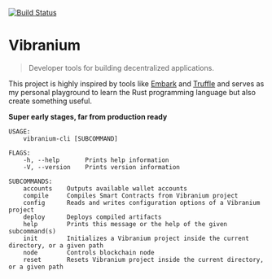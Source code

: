 [![Build Status](https://dev.azure.com/pascalprecht/vibranium/_apis/build/status/pascalprecht.vibranium?branchName=master)](https://dev.azure.com/pascalprecht/vibranium/_build?definitionId=1)

# Vibranium

> Developer tools for building decentralized applications.

This project is highly inspired by tools like [Embark](https://embark.status.im) and [Truffle](https://truffleframework.com) and serves as my personal playground to learn the Rust programming language but also create something useful.

**Super early stages, far from production ready**

```
USAGE:
    vibranium-cli [SUBCOMMAND]

FLAGS:
    -h, --help       Prints help information
    -V, --version    Prints version information

SUBCOMMANDS:
    accounts    Outputs available wallet accounts
    compile     Compiles Smart Contracts from Vibranium project
    config      Reads and writes configuration options of a Vibranium project
    deploy      Deploys compiled artifacts
    help        Prints this message or the help of the given subcommand(s)
    init        Initializes a Vibranium project inside the current directory, or a given path
    node        Controls blockchain node
    reset       Resets Vibranium project inside the current directory, or a given path
```
